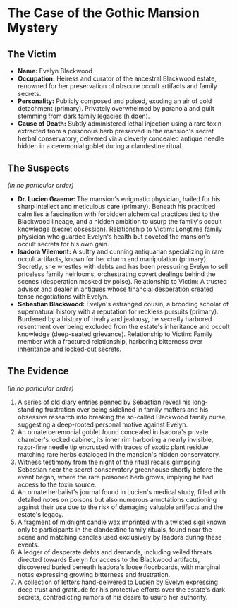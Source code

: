 # The Case of the Gothic Mansion Mystery

## The Victim
- **Name:** Evelyn Blackwood
- **Occupation:** Heiress and curator of the ancestral Blackwood estate, renowned for her preservation of obscure occult artifacts and family secrets.
- **Personality:** Publicly composed and poised, exuding an air of cold detachment (primary). Privately overwhelmed by paranoia and guilt stemming from dark family legacies (hidden).
- **Cause of Death:** Subtly administered lethal injection using a rare toxin extracted from a poisonous herb preserved in the mansion's secret herbal conservatory, delivered via a cleverly concealed antique needle hidden in a ceremonial goblet during a clandestine ritual.

## The Suspects
*(In no particular order)*
- **Dr. Lucien Graeme:** The mansion's enigmatic physician, hailed for his sharp intellect and meticulous care (primary). Beneath his practiced calm lies a fascination with forbidden alchemical practices tied to the Blackwood lineage, and a hidden ambition to usurp the family's occult knowledge (secret obsession). Relationship to Victim: Longtime family physician who guarded Evelyn's health but coveted the mansion's occult secrets for his own gain.
- **Isadora Vilemont:** A sultry and cunning antiquarian specializing in rare occult artifacts, known for her charm and manipulation (primary). Secretly, she wrestles with debts and has been pressuring Evelyn to sell priceless family heirlooms, orchestrating covert dealings behind the scenes (desperation masked by poise). Relationship to Victim: A trusted advisor and dealer in antiques whose financial desperation created tense negotiations with Evelyn.
- **Sebastian Blackwood:** Evelyn's estranged cousin, a brooding scholar of supernatural history with a reputation for reckless pursuits (primary). Burdened by a history of rivalry and jealousy, he secretly harbored resentment over being excluded from the estate's inheritance and occult knowledge (deep-seated grievance). Relationship to Victim: Family member with a fractured relationship, harboring bitterness over inheritance and locked-out secrets.

## The Evidence
*(In no particular order)*
1. A series of old diary entries penned by Sebastian reveal his long-standing frustration over being sidelined in family matters and his obsessive research into breaking the so-called Blackwood family curse, suggesting a deep-rooted personal motive against Evelyn.
2. An ornate ceremonial goblet found concealed in Isadora's private chamber's locked cabinet, its inner rim harboring a nearly invisible, razor-fine needle tip encrusted with traces of exotic plant residue matching rare herbs cataloged in the mansion's hidden conservatory.
3. Witness testimony from the night of the ritual recalls glimpsing Sebastian near the secret conservatory greenhouse shortly before the event began, where the rare poisoned herb grows, implying he had access to the toxin source.
4. An ornate herbalist's journal found in Lucien's medical study, filled with detailed notes on poisons but also numerous annotations cautioning against their use due to the risk of damaging valuable artifacts and the estate's legacy.
5. A fragment of midnight candle wax imprinted with a twisted sigil known only to participants in the clandestine family rituals, found near the scene and matching candles used exclusively by Isadora during these events.
6. A ledger of desperate debts and demands, including veiled threats directed towards Evelyn for access to the Blackwood artifacts, discovered buried beneath Isadora's loose floorboards, with marginal notes expressing growing bitterness and frustration.
7. A collection of letters hand-delivered to Lucien by Evelyn expressing deep trust and gratitude for his protective efforts over the estate's dark secrets, contradicting rumors of his desire to usurp her authority.